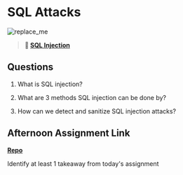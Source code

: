 # SQL Attacks

![replace_me](https://codeworks.blob.core.windows.net/public/assets/img/illustrations/placeholder.svg)

> **📖 [SQL Injection](https://codeworksacademy.com/fs-student-guide/resources/wk11/03-SQL-Injection)**

## Questions

1. What is SQL injection?

2. What are 3 methods SQL injection can be done by?

3. How can we detect and sanitize SQL injection attacks?

## Afternoon Assignment Link

**[Repo](https://github.com/Aiden6408/<ASSIGNMENT_REPO>)**

Identify at least 1 takeaway from today's assignment
